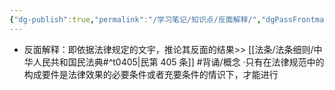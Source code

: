 ```yaml
---
{"dg-publish":true,"permalink":"/学习笔记/知识点/反面解释/","dgPassFrontmatter":true,"noteIcon":""}
---
```


- 反面解释：即依据法律规定的文宇，推论其反面的结果>> [[法条/法条细则/中华人民共和国民法典#^t0405\|民第 405 条]] #背诵/概念 
·只有在法律规范中的构成要件是法律效果的必要条件或者充要条件的情识下，才能进行